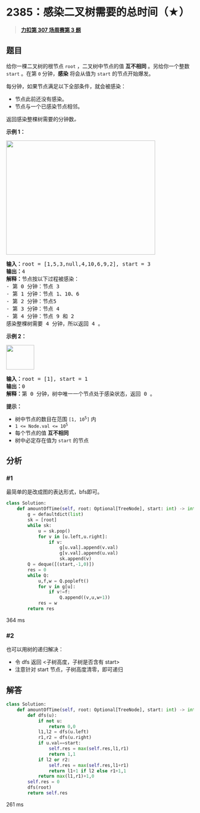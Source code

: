 # 2385：感染二叉树需要的总时间（★）


> <u>**[力扣第 307 场周赛第 3 题](https://leetcode.cn/problems/amount-of-time-for-binary-tree-to-be-infected/)**</u>

## 题目

<p>给你一棵二叉树的根节点 <code>root</code> ，二叉树中节点的值 <strong>互不相同</strong> 。另给你一个整数 <code>start</code> 。在第 <code>0</code> 分钟，<strong>感染</strong> 将会从值为 <code>start</code> 的节点开始爆发。</p>

<p>每分钟，如果节点满足以下全部条件，就会被感染：</p>

<ul>
<li>节点此前还没有感染。</li>
<li>节点与一个已感染节点相邻。</li>
</ul>

<p>返回感染整棵树需要的分钟数<em>。</em></p>



<p><strong>示例 1：</strong></p>
<img alt="" src="https://assets.leetcode.com/uploads/2022/06/25/image-20220625231744-1.png" style="width: 400px; height: 306px;">
<pre><strong>输入：</strong>root = [1,5,3,null,4,10,6,9,2], start = 3
<strong>输出：</strong>4
<strong>解释：</strong>节点按以下过程被感染：
- 第 0 分钟：节点 3
- 第 1 分钟：节点 1、10、6
- 第 2 分钟：节点5
- 第 3 分钟：节点 4
- 第 4 分钟：节点 9 和 2
感染整棵树需要 4 分钟，所以返回 4 。
</pre>

<p><strong>示例 2：</strong></p>
<img alt="" src="https://assets.leetcode.com/uploads/2022/06/25/image-20220625231812-2.png" style="width: 75px; height: 66px;">
<pre><strong>输入：</strong>root = [1], start = 1
<strong>输出：</strong>0
<strong>解释：</strong>第 0 分钟，树中唯一一个节点处于感染状态，返回 0 。
</pre>



<p><strong>提示：</strong></p>

<ul>
<li>树中节点的数目在范围 <code>[1, 10<sup>5</sup>]</code> 内</li>
<li><code>1 &lt;= Node.val &lt;= 10<sup>5</sup></code></li>
<li>每个节点的值 <strong>互不相同</strong></li>
<li>树中必定存在值为 <code>start</code> 的节点</li>
</ul>


## 分析

### #1

最简单的是改成图的表达形式，bfs即可。

```python
class Solution:
    def amountOfTime(self, root: Optional[TreeNode], start: int) -> int:
        g = defaultdict(list)
        sk = [root]
        while sk:
            u = sk.pop()
            for v in [u.left,u.right]:
                if v:
                    g[u.val].append(v.val)
                    g[v.val].append(u.val)
                    sk.append(v)
        Q = deque([(start,-1,0)])
        res = 0
        while Q:
            u,f,w = Q.popleft()
            for v in g[u]:
                if v!=f:
                    Q.append((v,u,w+1))
            res = w
        return res
```
364 ms

### #2

也可以用树的递归解决：
- 令 dfs 返回 <子树高度，子树是否含有 start> 
- 注意针对 start 节点，子树高度清零，即可递归

## 解答


```python
class Solution:
    def amountOfTime(self, root: Optional[TreeNode], start: int) -> int:
        def dfs(u):
            if not u:
                return 0,0
            l1,l2 = dfs(u.left)
            r1,r2 = dfs(u.right)
            if u.val==start:
                self.res = max(self.res,l1,r1)
                return 1,1
            if l2 or r2:
                self.res = max(self.res,l1+r1)
                return l1+1 if l2 else r1+1,1
            return max(l1,r1)+1,0
        self.res = 0
        dfs(root)
        return self.res
```
261 ms
